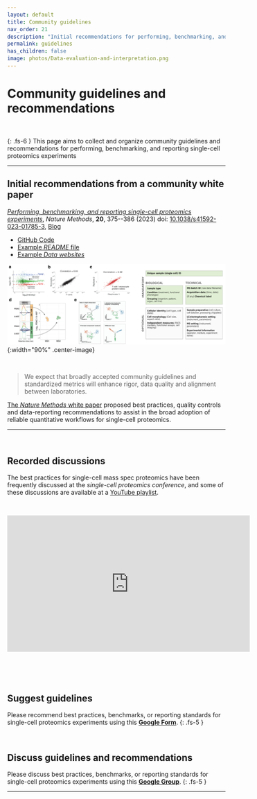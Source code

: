 ```yaml
---
layout: default
title: Community guidelines
nav_order: 21
description: "Initial recommendations for performing, benchmarking, and reporting single-cell proteomics experiments"
permalink: guidelines
has_children: false
image: photos/Data-evaluation-and-interpretation.png
---
```



# Community guidelines and recommendations

&nbsp;

{: .fs-6 }
This page aims to collect and organize community guidelines and recommendations for performing, benchmarking, and reporting single-cell proteomics experiments

-------


## Initial recommendations from a community white paper
[*Performing, benchmarking, and reporting single-cell proteomics experiments*](https://www.nature.com/articles/s41592-023-01785-3), *Nature Methods*, **20**, 375--386 (2023) doi: [10.1038/s41592-023-01785-3](https://doi.org/10.1038/s41592-023-01785-3), [Blog](https://blog.slavovlab.net/2023/03/04/guidelines-for-single-cell-proteomic-experiments/)
* [GitHub Code](https://github.com/SlavovLab/SCP_recommendations)
* [Example *README* file](https://www.nature.com/articles/s41592-023-01785-3#Sec29)
* [Example *Data websites*](https://scp.slavovlab.net/data)

![Data evaluation and interpretation](photos/Data-evaluation-and-interpretation.png){:width="90%" .center-image}

&nbsp;

> We expect that broadly accepted community guidelines and standardized metrics will enhance rigor, data quality and alignment between laboratories.

[The *Nature Methods* white paper](https://www.nature.com/articles/s41592-023-01785-3) proposed best practices, quality controls and data-reporting recommendations to assist in the broad adoption of reliable quantitative workflows for single-cell proteomics.

---------

&nbsp;

## Recorded discussions
The best practices for single-cell mass spec proteomics have been frequently discussed at the *single-cell proteomics conference*, and some of these discussions are available at a [YouTube playlist](https://www.youtube.com/playlist?list=PLHLRxq8iKFsLJey2MshSlUhg1lGAj0dLW).

&nbsp;

<iframe width="560" height="315" src="https://www.youtube.com/embed/5nV9zbF9DT0" title="YouTube video player" frameborder="0" allow="accelerometer; autoplay; clipboard-write; encrypted-media; gyroscope; picture-in-picture; web-share" allowfullscreen></iframe>


&nbsp;


&nbsp;

## Suggest guidelines
Please recommend best practices, benchmarks, or reporting standards for single-cell proteomics experiments using this **[Google Form](https://forms.gle/STQAgqmkZUX82U3A6)**.
{: .fs-5 }


&nbsp;


## Discuss guidelines and recommendations
Please discuss best practices, benchmarks, or reporting standards for single-cell proteomics experiments using this **[Google Group](https://groups.google.com/g/single_cell_proteomics)**.
{: .fs-5 }

---------

&nbsp;










&nbsp;
